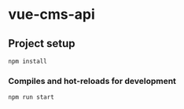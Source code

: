 # vue-cms-api

## Project setup
```
npm install
```

### Compiles and hot-reloads for development
```
npm run start
```


